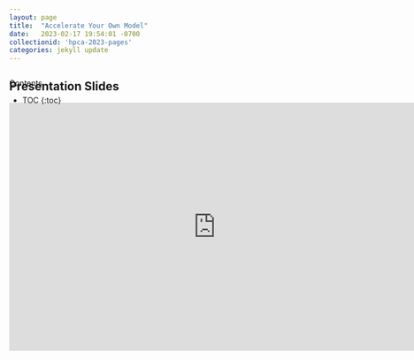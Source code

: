 ```yaml
---
layout: page
title:  "Accelerate Your Own Model"
date:   2023-02-17 19:54:01 -0700
collectionid: 'hpca-2023-pages' 
categories: jekyll update
---
```




<div id="toc_container" style="position: absolute" markdown="1">
<p class="toc_title">Contents</p>

* TOC
{:toc}
</div>

## Presentation Slides
<iframe src="https://docs.google.com/presentation/d/e/2PACX-1vQBpfTQS0cXowXVgJDihDUWhjGdZ5FH0tj6MM0RGYuMTHJffzQ2PQc_9_nd87sQiwwxWWq-D-TL9QWl/embed?start=false&loop=false&delayms=3000" frameborder="0" width="746" height="449" allowfullscreen="true" mozallowfullscreen="true" webkitallowfullscreen="true"></iframe>
